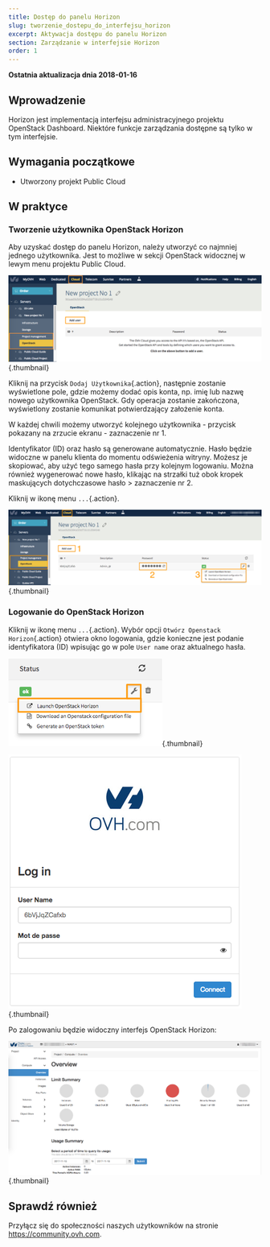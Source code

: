 ```yaml
---
title: Dostęp do panelu Horizon
slug: tworzenie_dostepu_do_interfejsu_horizon
excerpt: Aktywacja dostępu do panelu Horizon
section: Zarządzanie w interfejsie Horizon
order: 1
---
```


**Ostatnia aktualizacja dnia 2018-01-16**

## Wprowadzenie

Horizon jest implementacją interfejsu administracyjnego projektu OpenStack Dashboard. Niektóre funkcje zarządzania dostępne są tylko w tym interfejsie.


## Wymagania początkowe

- Utworzony projekt Public Cloud

## W praktyce

### Tworzenie użytkownika OpenStack Horizon

Aby uzyskać dostęp do panelu Horizon, należy utworzyć co najmniej jednego użytkownika. Jest to możliwe w sekcji OpenStack widocznej w lewym menu projektu Public Cloud.

![Dodawanie użytkownika](images/1_H_add_user.png){.thumbnail}

Kliknij na przycisk `Dodaj Użytkownika`{.action}, następnie zostanie wyświetlone pole, gdzie możemy dodać opis konta, np. imię lub nazwę nowego użytkownika OpenStack.
Gdy operacja zostanie zakończona, wyświetlony zostanie komunikat potwierdzający założenie konta.

W każdej chwili możemy utworzyć kolejnego użytkownika - przycisk pokazany na zrzucie ekranu - zaznaczenie nr 1.

Identyfikator (ID) oraz hasło są generowane automatycznie. Hasło będzie widoczne w panelu klienta do momentu odświeżenia witryny. Możesz je skopiować, aby użyć tego samego hasła przy kolejnym logowaniu. Można również wygenerować nowe hasło, klikając na strzałki tuż obok kropek maskujących dotychczasowe hasło > zaznaczenie nr 2.

Kliknij w ikonę menu `...`{.action}.

![Menu projektu](images/2_H_user_manage.png){.thumbnail}

###  Logowanie do OpenStack Horizon

Kliknij w ikonę menu `...`{.action}. Wybór opcji `Otwórz Openstack Horizon`{.action} otwiera okno logowania, gdzie konieczne jest podanie identyfikatora (ID) wpisując go w pole `User name` oraz aktualnego hasła.

![Menu projektu](images/3_H_open_menu.png){.thumbnail}

![Ekran logowania](images/4_H_login_window.png){.thumbnail}

Po zalogowaniu będzie widoczny interfejs OpenStack Horizon:

![Interfejs Horizon](images/5_H_view.png){.thumbnail}


## Sprawdź również

Przyłącz się do społeczności naszych użytkowników na stronie <https://community.ovh.com>.